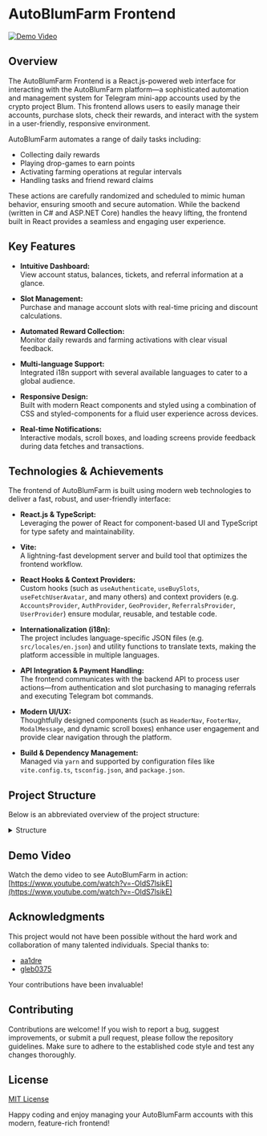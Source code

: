 # AutoBlumFarm Frontend

[![Demo Video](https://img.youtube.com/vi/-OldS7lsikE/0.jpg)](https://www.youtube.com/watch?v=-OldS7lsikE)

## Overview

The AutoBlumFarm Frontend is a React.js-powered web interface for interacting with the AutoBlumFarm platform—a sophisticated automation and management system for Telegram mini-app accounts used by the crypto project Blum. This frontend allows users to easily manage their accounts, purchase slots, check their rewards, and interact with the system in a user-friendly, responsive environment.

AutoBlumFarm automates a range of daily tasks including:
- Collecting daily rewards  
- Playing drop-games to earn points  
- Activating farming operations at regular intervals  
- Handling tasks and friend reward claims  

These actions are carefully randomized and scheduled to mimic human behavior, ensuring smooth and secure automation. While the backend (written in C# and ASP.NET Core) handles the heavy lifting, the frontend built in React provides a seamless and engaging user experience.

## Key Features

- **Intuitive Dashboard:**  
  View account status, balances, tickets, and referral information at a glance.

- **Slot Management:**  
  Purchase and manage account slots with real-time pricing and discount calculations.

- **Automated Reward Collection:**  
  Monitor daily rewards and farming activations with clear visual feedback.

- **Multi-language Support:**  
  Integrated i18n support with several available languages to cater to a global audience.

- **Responsive Design:**  
  Built with modern React components and styled using a combination of CSS and styled-components for a fluid user experience across devices.

- **Real-time Notifications:**  
  Interactive modals, scroll boxes, and loading screens provide feedback during data fetches and transactions.

## Technologies & Achievements

The frontend of AutoBlumFarm is built using modern web technologies to deliver a fast, robust, and user-friendly interface:

- **React.js & TypeScript:**  
  Leveraging the power of React for component-based UI and TypeScript for type safety and maintainability.

- **Vite:**  
  A lightning-fast development server and build tool that optimizes the frontend workflow.

- **React Hooks & Context Providers:**  
  Custom hooks (such as `useAuthenticate`, `useBuySlots`, `useFetchUserAvatar`, and many others) and context providers (e.g. `AccountsProvider`, `AuthProvider`, `GeoProvider`, `ReferralsProvider`, `UserProvider`) ensure modular, reusable, and testable code.

- **Internationalization (i18n):**  
  The project includes language-specific JSON files (e.g. `src/locales/en.json`) and utility functions to translate texts, making the platform accessible in multiple languages.

- **API Integration & Payment Handling:**  
  The frontend communicates with the backend API to process user actions—from authentication and slot purchasing to managing referrals and executing Telegram bot commands.

- **Modern UI/UX:**  
  Thoughtfully designed components (such as `HeaderNav`, `FooterNav`, `ModalMessage`, and dynamic scroll boxes) enhance user engagement and provide clear navigation through the platform.

- **Build & Dependency Management:**  
  Managed via `yarn` and supported by configuration files like `vite.config.ts`, `tsconfig.json`, and `package.json`.

## Project Structure

Below is an abbreviated overview of the project structure:
<details>
<summary>Structure</summary>
```
AutoBlumFarm Frontend/
├── LICENSE
├── README.md
├── configure.js
├── index.html
├── package.json
├── package-lock.json
├── tsconfig.json
├── tsconfig.node.json
├── vite.config.ts
├── yarn.lock
├── public/
│ └── vite.svg
├── src/
│ ├── App.css
│ ├── App.tsx
│ ├── components/
│ │ ├── common/
│ │ │ ├── FooterNav.tsx
│ │ │ ├── HeaderNav.tsx
│ │ │ └── helpers/
│ │ │ ├── FriendsScrollBox.tsx
│ │ │ ├── ModalMessage.tsx
│ │ │ └── ScrollBox.tsx
│ │ ├── homePanel/
│ │ │ ├── HomePanel.tsx
│ │ │ ├── HomePanelScrollBoxItem.tsx
│ │ │ ├── TrialButton.tsx
│ │ │ ├── common/
│ │ │ │ └── ProfileImage.tsx
│ │ │ └── modals/
│ │ │ ├── AccountInfoModal.tsx
│ │ │ ├── AddAccountModal.tsx
│ │ │ └── BuySlotsModal.tsx
│ │ ├── inviteFriendsPanel/
│ │ │ ├── AccountsReferralScrollBoxItem.tsx
│ │ │ ├── InviteButtons.tsx
│ │ │ └── InviteFriendsPanel.tsx
│ │ ├── paymentPanel/
│ │ │ ├── HeaderPaymentPanel.tsx
│ │ │ ├── PaymentPanel.tsx
│ │ │ ├── StarsSection.tsx
│ │ │ └── UsdSection.tsx
│ │ └── styled/
│ │ └── styled.tsx
│ ├── constants/
│ │ ├── constants.ts
│ │ └── types.ts
│ ├── hooks/
│ │ ├── useActivateTrial.ts
│ │ ├── useAuthenticate.ts
│ │ ├── useBuySlots.ts
│ │ ├── useChangeLanguage.ts
│ │ ├── useConvertStarsToUsd.ts
│ │ ├── useConvertUsdToStars.ts
│ │ ├── useCreateOrder.ts
│ │ ├── useFetchAccounts.ts
│ │ ├── useFetchAllAvailableLanguages.ts
│ │ ├── useFetchAllGeo.ts
│ │ ├── useFetchReferrals.ts
│ │ ├── useFetchSlotPrice.ts
│ │ ├── useFetchUserAvatar.ts
│ │ ├── useScrollBox.ts
│ │ ├── useUpdateAccount.ts
│ │ └── useUserMe.ts
│ ├── locales/
│ │ └── en.json
│ ├── utils/
│ │ ├── accountUtils.ts
│ │ ├── baseUtils.ts
│ │ ├── paymentTransaction.ts
│ │ ├── purchaseUtils.ts
│ │ ├── telegramAuthUtils.ts
│ │ └── translationUtils.ts 
│ ├── global.d.ts
│ ├── index.css
│ ├── main.tsx
│ └── vite-env.d.ts
```
</details>

## Demo Video

Watch the demo video to see AutoBlumFarm in action:  
[https://www.youtube.com/watch?v=-OldS7lsikE](https://www.youtube.com/watch?v=-OldS7lsikE)

## Acknowledgments

This project would not have been possible without the hard work and collaboration of many talented individuals. Special thanks to:

- [aa1dre](https://github.com/aa1dre)
- [gleb0375](https://github.com/gleb0375)

Your contributions have been invaluable!

## Contributing

Contributions are welcome! If you wish to report a bug, suggest improvements, or submit a pull request, please follow the repository guidelines. Make sure to adhere to the established code style and test any changes thoroughly.

## License

[MIT License](LICENSE)

Happy coding and enjoy managing your AutoBlumFarm accounts with this modern, feature-rich frontend!